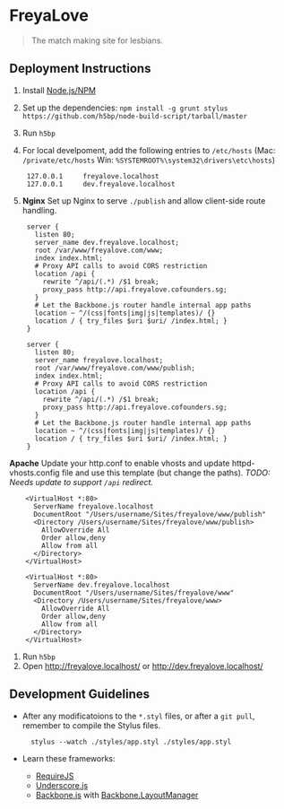 # FreyaLove

> The match making site for lesbians.

## Deployment Instructions

1. Install [Node.js/NPM](http://nodejs.org/)
1. Set up the dependencies: `npm install -g grunt stylus https://github.com/h5bp/node-build-script/tarball/master`
1. Run `h5bp`
1. For local develpoment, add the following entries to `/etc/hosts` (Mac: `/private/etc/hosts` Win: `%SYSTEMROOT%\system32\drivers\etc\hosts`)

        127.0.0.1     freyalove.localhost
        127.0.0.1     dev.freyalove.localhost

1. **Nginx** Set up Nginx to serve `./publish` and allow client-side route handling.

        server {
          listen 80;
          server_name dev.freyalove.localhost;
          root /var/www/freyalove.com/www;
          index index.html;
          # Proxy API calls to avoid CORS restriction
          location /api {
            rewrite ^/api/(.*) /$1 break;
            proxy_pass http://api.freyalove.cofounders.sg;
          }
          # Let the Backbone.js router handle internal app paths
          location ~ ^/(css|fonts|img|js|templates)/ {}
          location / { try_files $uri $uri/ /index.html; }
        }

        server {
          listen 80;
          server_name freyalove.localhost;
          root /var/www/freyalove.com/www/publish;
          index index.html;
          # Proxy API calls to avoid CORS restriction
          location /api {
            rewrite ^/api/(.*) /$1 break;
            proxy_pass http://api.freyalove.cofounders.sg;
          }
          # Let the Backbone.js router handle internal app paths
          location ~ ^/(css|fonts|img|js|templates)/ {}
          location / { try_files $uri $uri/ /index.html; }
        }

  **Apache** Update your http.conf to enable vhosts and update httpd-vhosts.config file and use this template (but change the paths). *TODO: Needs update to support `/api` redirect.*

        <VirtualHost *:80>
          ServerName freyalove.localhost
          DocumentRoot "/Users/username/Sites/freyalove/www/publish"
          <Directory /Users/username/Sites/freyalove/www/publish>
            AllowOverride All
            Order allow,deny
            Allow from all
          </Directory>
        </VirtualHost>

        <VirtualHost *:80>
          ServerName dev.freyalove.localhost
          DocumentRoot "/Users/username/Sites/freyalove/www"
          <Directory /Users/username/Sites/freyalove/www>
            AllowOverride All
            Order allow,deny
            Allow from all
          </Directory>
        </VirtualHost>

1. Run `h5bp`
1. Open http://freyalove.localhost/ or http://dev.freyalove.localhost/

## Development Guidelines

- After any modificatoions to the `*.styl` files, or after a `git pull`, remember to compile the Stylus files.

        stylus --watch ./styles/app.styl ./styles/app.styl

- Learn these frameworks:
  - [RequireJS](http://requirejs.org/)
  - [Underscore.js](http://underscorejs.org/)
  - [Backbone.js](http://backbonejs.org/) with [Backbone.LayoutManager](https://github.com/tbranyen/backbone.layoutmanager)

